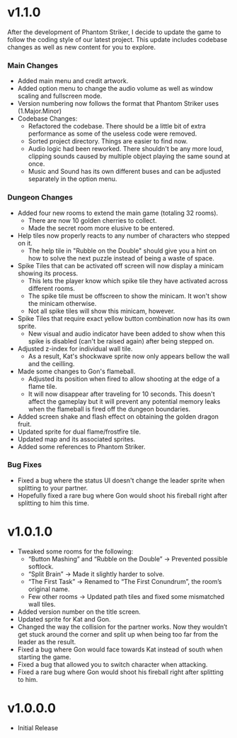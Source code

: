 # v1.1.0
After the development of Phantom Striker, I decide to update the game to follow the coding style of our latest project. This update includes codebase changes as well as new content for you to explore.

### Main Changes
- Added main menu and credit artwork.
- Added option menu to change the audio volume as well as window scaling and fullscreen mode.
- Version numbering now follows the format that Phantom Striker uses (1.Major.Minor)
- Codebase Changes: 
  - Refactored the codebase. There should be a little bit of extra performance as some of the useless code were removed.
  - Sorted project directory. Things are easier to find now.
  - Audio logic had been reworked. There shouldn't be any more loud, clipping sounds caused by multiple object playing the same sound at once.
  - Music and Sound has its own different buses and can be adjusted separately in the option menu.

### Dungeon Changes
- Added four new rooms to extend the main game (totaling 32 rooms).
  - There are now 10 golden cherries to collect. 
  - Made the secret room more elusive to be entered.
- Help tiles now properly reacts to any number of characters who stepped on it.
  - The help tile in "Rubble on the Double" should give you a hint on how to solve the next puzzle instead of being a waste of space.
- Spike Tiles that can be activated off screen will now display a minicam showing its process.
  - This lets the player know which spike tile they have activated across different rooms.
  - The spike tile must be offscreen to show the minicam. It won't show the minicam otherwise.
  - Not all spike tiles will show this minicam, however.
- Spike Tiles that require exact yellow button combination now has its own sprite.
  - New visual and audio indicator have been added to show when this spike is disabled (can't be raised again) after being stepped on.
- Adjusted z-index for individual wall tile.
  - As a result, Kat's shockwave sprite now only appears bellow the wall and the ceilling.
- Made some changes to Gon's flameball.
  - Adjusted its position when fired to allow shooting at the edge of a flame tile.
  - It will now disappear after traveling for 10 seconds. This doesn't affect the gameplay but it will prevent any potential memory leaks when the flameball is fired off the dungeon boundaries.
- Added screen shake and flash effect on obtaining the golden dragon fruit.
- Updated sprite for dual flame/frostfire tile.
- Updated map and its associated sprites.
- Added some references to Phantom Striker.

### Bug Fixes
- Fixed a bug where the status UI doesn't change the leader sprite when splitting to your partner.
- Hopefully fixed a rare bug where Gon would shoot his fireball right after splitting to him this time.

# v1.0.1.0
- Tweaked some rooms for the following:
    - “Button Mashing” and “Rubble on the Double” -> Prevented possible softlock.
    - “Split Brain” -> Made it slightly harder to solve.
    - “The First Task” -> Renamed to “The First Conundrum”, the room’s original name.
    - Few other rooms -> Updated path tiles and fixed some mismatched wall tiles.
- Added version number on the title screen.
- Updated sprite for Kat and Gon.
- Changed the way the collision for the partner works. Now they wouldn’t get stuck around the corner and split up when being too far from the leader as the result.
- Fixed a bug where Gon would face towards Kat instead of south when starting the game.
- Fixed a bug that allowed you to switch character when attacking.
- Fixed a rare bug where Gon would shoot his fireball right after splitting to him.

# v1.0.0.0
- Initial Release
